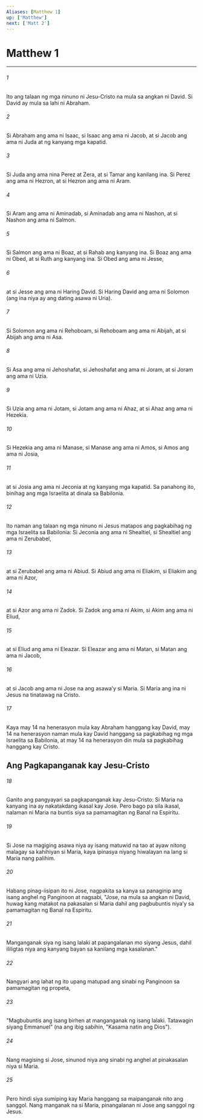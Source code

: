 ```yaml
---
Aliases: [Matthew 1]
up: ['Matthew']
next: ['Matt 2']
---
```

# Matthew 1

***


###### 1 


Ito ang talaan ng mga ninuno ni Jesu-Cristo na mula sa angkan ni David. Si David ay mula sa lahi ni Abraham. 


###### 2 


Si Abraham ang ama ni Isaac, si Isaac ang ama ni Jacob, at si Jacob ang ama ni Juda at ng kanyang mga kapatid. 


###### 3 


Si Juda ang ama nina Perez at Zera, at si Tamar ang kanilang ina. Si Perez ang ama ni Hezron, at si Hezron ang ama ni Aram. 


###### 4 


Si Aram ang ama ni Aminadab, si Aminadab ang ama ni Nashon, at si Nashon ang ama ni Salmon. 


###### 5 


Si Salmon ang ama ni Boaz, at si Rahab ang kanyang ina. Si Boaz ang ama ni Obed, at si Ruth ang kanyang ina. Si Obed ang ama ni Jesse, 


###### 6 


at si Jesse ang ama ni Haring David. Si Haring David ang ama ni Solomon (ang ina niya ay ang dating asawa ni Uria). 


###### 7 


Si Solomon ang ama ni Rehoboam, si Rehoboam ang ama ni Abijah, at si Abijah ang ama ni Asa. 


###### 8 


Si Asa ang ama ni Jehoshafat, si Jehoshafat ang ama ni Joram, at si Joram ang ama ni Uzia. 


###### 9 


Si Uzia ang ama ni Jotam, si Jotam ang ama ni Ahaz, at si Ahaz ang ama ni Hezekia. 


###### 10 


Si Hezekia ang ama ni Manase, si Manase ang ama ni Amos, si Amos ang ama ni Josia, 


###### 11 


at si Josia ang ama ni Jeconia at ng kanyang mga kapatid. Sa panahong ito, binihag ang mga Israelita at dinala sa Babilonia. 


###### 12 


Ito naman ang talaan ng mga ninuno ni Jesus matapos ang pagkabihag ng mga Israelita sa Babilonia: Si Jeconia ang ama ni Shealtiel, si Shealtiel ang ama ni Zerubabel, 


###### 13 


at si Zerubabel ang ama ni Abiud. Si Abiud ang ama ni Eliakim, si Eliakim ang ama ni Azor, 


###### 14 


at si Azor ang ama ni Zadok. Si Zadok ang ama ni Akim, si Akim ang ama ni Eliud, 


###### 15 


at si Eliud ang ama ni Eleazar. Si Eleazar ang ama ni Matan, si Matan ang ama ni Jacob, 


###### 16 


at si Jacob ang ama ni Jose na ang asawaʼy si Maria. Si Maria ang ina ni Jesus na tinatawag na Cristo. 


###### 17 


Kaya may 14 na henerasyon mula kay Abraham hanggang kay David, may 14 na henerasyon naman mula kay David hanggang sa pagkabihag ng mga Israelita sa Babilonia, at may 14 na henerasyon din mula sa pagkabihag hanggang kay Cristo.

## Ang Pagkapanganak kay Jesu-Cristo 


###### 18 


Ganito ang pangyayari sa pagkapanganak kay Jesu-Cristo: Si Maria na kanyang ina ay nakatakdang ikasal kay Jose. Pero bago pa sila ikasal, nalaman ni Maria na buntis siya sa pamamagitan ng Banal na Espiritu. 


###### 19 


Si Jose na magiging asawa niya ay isang matuwid na tao at ayaw nitong malagay sa kahihiyan si Maria, kaya ipinasya niyang hiwalayan na lang si Maria nang palihim. 


###### 20 


Habang pinag-iisipan ito ni Jose, nagpakita sa kanya sa panaginip ang isang anghel ng Panginoon at nagsabi, "Jose, na mula sa angkan ni David, huwag kang matakot na pakasalan si Maria dahil ang pagbubuntis niyaʼy sa pamamagitan ng Banal na Espiritu. 


###### 21 


Manganganak siya ng isang lalaki at papangalanan mo siyang Jesus, dahil ililigtas niya ang kanyang bayan sa kanilang mga kasalanan." 


###### 22 


Nangyari ang lahat ng ito upang matupad ang sinabi ng Panginoon sa pamamagitan ng propeta, 


###### 23 


"Magbubuntis ang isang birhen at manganganak ng isang lalaki. Tatawagin siyang Emmanuel" (na ang ibig sabihin, "Kasama natin ang Dios"). 


###### 24 


Nang magising si Jose, sinunod niya ang sinabi ng anghel at pinakasalan niya si Maria. 


###### 25 


Pero hindi siya sumiping kay Maria hanggang sa maipanganak nito ang sanggol. Nang manganak na si Maria, pinangalanan ni Jose ang sanggol ng Jesus.
